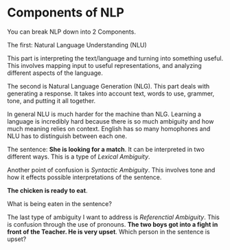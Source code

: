 # Components of NLP

You can break NLP down into 2 Components.

The first: Natural Language Understanding \(NLU\)

This part is interpreting the text/language and turning into something useful. This involves mapping input to useful representations, and analyzing different aspects of the language.

The second is Natural Language Generation \(NLG\). This part deals with generating a response. It takes into account text, words to use, grammer, tone, and putting it all together.

In general NLU is much harder for the machine than NLG. Learning a language is incredibly hard because there is so much ambiguity and how much meaning relies on context. English has so many homophones and NLU has to distinguish between each one.

The sentence: **She is looking for a match**. It can be interpreted in two different ways. This is a type of _Lexical Ambiguity_.

Another point of confusion is _Syntactic Ambiguity_. This involves tone and how it effects possible interpretations of the sentence.

**The chicken is ready to eat**.

What is being eaten in the sentence?

The last type of ambiguity I want to address is _Referenctial Ambiguity_. This is confusion through the use of pronouns. **The two boys got into a fight in front of the Teacher. He is very upset**. Which person in the sentence is upset?

